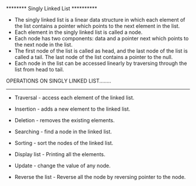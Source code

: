 ********   Singly Linked List      **********


 * The singly linked list is a linear data structure in which each element of the list contains a pointer which points to the next element in the list. 
 * Each element in the singly linked list is called a node. 
 * Each node has two components: data and a pointer next which points to the next node in the list. 
 * The first node of the list is called as head, and the last node of the list is called a tail. The last node of the list contains a pointer to the null. 
 * Each node in the list can be accessed linearly by traversing through the list from head to tail.


OPERATIONS ON SINGLY LINKED LIST........
________________________________________

* Traversal - access each element of the linked list.

* Insertion - adds a new element to the linked list.

* Deletion - removes the existing elements.

* Searching - find a node in the linked list.

* Sorting - sort the nodes of the linked list.

* Display list - Printing all the elements.

* Update - change the value of any node.

* Reverse the list - Reverse all the node by reversing pointer to the node.
